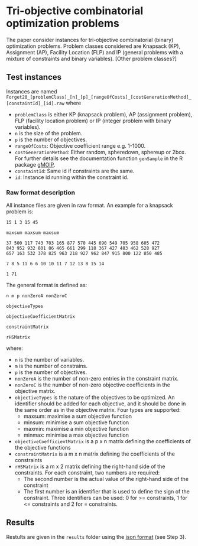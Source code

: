 # Tri-objective combinatorial optimization problems

The paper consider instances for tri-objective combinatorial (binary) optimization
problems. Problem classes considered are Knapsack (KP), Assignment (AP), Facility Location (FLP)
and IP (general problems with a mixture of constraints and binary variables). [Other problem classes?]


## Test instances

Instances are named `Forget20_[problemClass]_[n]_[p]_[rangeOfCosts]_[costGenerationMethod]_[constaintId]_[id].raw` where 

   - `problemClass` is either KP (knapsack problem), AP (assignment problem), FLP (facility
      location problem) or IP (integer problem with binary variables).
   - `n` is the size of the problem. 
   - `p` is the number of objectives.
   - `rangeOfCosts`: Objective coefficient range e.g. 1-1000.
   - `costGenerationMethod`: Either random, spheredown, sphereup or 2box. For further details see 
      the documentation function `genSample` in the R package 
      [gMOIP](https://CRAN.R-project.org/package=gMOIP).
   - `constaintId`: Same id if constraints are the same.
   - `id`: Instance id running within the constraint id.

### Raw format description 

All instance files are given in raw format. An example for a knapsack problem is:

```
15 1 3 15 45

maxsum maxsum maxsum 

37 500 117 743 703 165 877 570 445 690 549 705 958 605 472 
843 952 932 801 86 465 661 299 118 367 427 483 462 528 927 
657 163 532 378 825 963 218 927 962 847 915 800 122 850 485 

7 8 5 11 6 6 10 10 11 7 12 13 8 15 14 

1 71
```

The general format is defined as: 

```
n m p nonZeroA nonZeroC

objectiveTypes

objectiveCoefficientMatrix

constraintMatrix

rHSMatrix
```

where:

   - `n` is the number of variables.
   - `m` is the number of constrains.
   - `p` is the number of objectives.
   - `nonZeroA` is the number of non-zero entries in the constraint matrix.
   - `nonZeroC` is the number of non-zero objective coefficients in the objective matrix.
   - `objectiveTypes` is the nature of the objectives to be optimized. An identifier should be 
   added for each objective, and it should be done in the same order as in the objective matrix. 
   Four types are supported:
      	* maxsum: maximise a sum objective function
      	* minsum: minimise a sum objective function
      	* maxmin: maximise a min objective function
      	* minmax: minimise a max objective function
   - `objectiveCoefficientMatrix` is a p x n matrix defining the coefficients of the objective functions
   - `constraintMatrix` is a m x n matrix defining the coefficients of the constraints
   - `rHSMatrix` is a m x 2 matrix defining the right-hand side of the constraints. 
   For each constraint, two numbers are required:
      * The second number is the actual value of the right-hand side of the constraint
      * The first number is an identifier that is used to define the sign of the constraint. 
      Three identifiers can be used: 0 for >= constraints, 1 for <= constraints and 2 for = constraints.


## Results

Restults are given in the `results` folder using the [json
format](https://github.com/MCDMSociety/MOrepo/blob/master/contribute.md) (see Step 3). 




